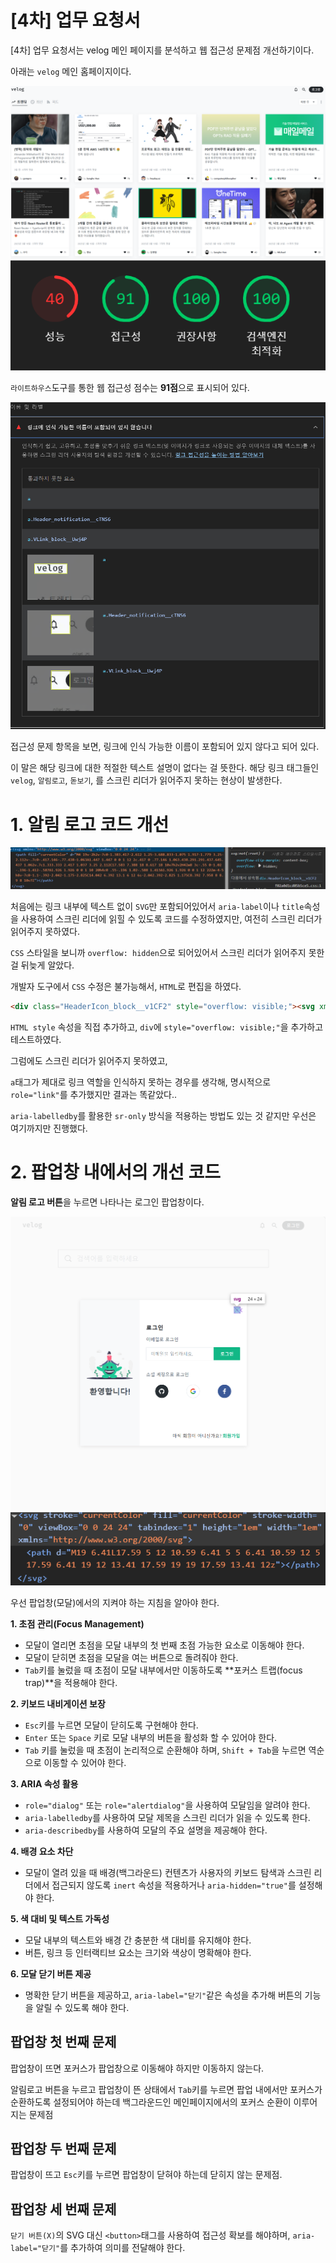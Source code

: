 # [4차] 업무 요청서

[4차] 업무 요청서는 velog 메인 페이지를 분석하고 웹 접근성 문제점 개선하기이다.

아래는 `velog` 메인 홈페이지이다.

<img src="velog.png">





<img src="velog2.png">

`라이트하우스`도구를 통한 웹 접근성 점수는 **91점**으로 표시되어 있다.

<img src="velog3.png">

접근성 문제 항목을 보면, 링크에 인식 가능한 이름이 포함되어 있지 않다고 되어 있다.

이 말은 해당 링크에 대한 적절한 텍스트 설명이 없다는 걸 뜻한다. 해당 링크 태그들인 `velog`, `알림로고`, `돋보기`, 를 스크린 리더가 읽어주지 못하는 현상이 발생한다.


# 1. 알림 로고 코드 개선

<img src="velog4.png">


처음에는 링크 내부에 텍스트 없이 `SVG`만 포함되어있어서 `aria-label`이나 `title`속성을 사용하여 스크린 리더에 읽힐 수 있도록 코드를 수정하였지만, 여전히 스크린 리더가 읽어주지 못하였다.

`CSS` 스타일을 보니까 `overflow: hidden`으로 되어있어서 스크린 리더가 읽어주지 못한걸 뒤늦게 알았다.

개발자 도구에서 `CSS` 수정은 불가능해서, `HTML`로 편집을 하였다.

```html
<div class="HeaderIcon_block__v1CF2" style="overflow: visible;"><svg xmlns="http://www.w3.org/2000/svg" viewBox="0 0 24 24"><path fill="currentColor" d="M4 19v-2h2v-7c0-1.383.417-2.612 1.25-3.688.833-1.075 1.917-1.779 3.25-2.112v-.7c0-.417.146-.77.438-1.063A1.447 1.447 0 0 1 12 2c.417 0 .77.146 1.063.438.291.291.437.645.437 1.062v.7c1.333.333 2.417 1.037 3.25 2.112C17.583 7.388 18 8.617 18 10v7h2v2H4Zm8 3c-.55 0-1.02-.196-1.412-.587A1.926 1.926 0 0 1 10 20h4c0 .55-.196 1.02-.588 1.413A1.926 1.926 0 0 1 12 22Zm-4-5h8v-7c0-1.1-.392-2.042-1.175-2.825C14.042 6.392 13.1 6 12 6s-2.042.392-2.825 1.175C8.392 7.958 8 8.9 8 10v7Z"></path></svg></div>
```

`HTML style` 속성을 직접 추가하고, `div`에 `style="overflow: visible;"`을 추가하고 테스트하였다.

그럼에도 스크린 리더가 읽어주지 못하였고,

`a`태그가 제대로 링크 역할을 인식하지 못하는 경우를 생각해, 명시적으로 `role="link"`를 추가했지만 결과는 똑같았다..

`aria-labelledby`를 활용한 `sr-only` 방식을 적용하는 방법도 있는 것 같지만 우선은 여기까지만 진행했다.


# 2. 팝업창 내에서의 개선 코드

**알림 로고 버튼**을 누르면 나타나는 로그인 팝업창이다.

<img src="velog5.png">

<img src="velog6.png">



우선 팝업창(모달)에서의 지켜야 하는 지침을 알아야 한다.

**1. 초점 관리(Focus Management)**
- 모달이 열리면 초점을 모달 내부의 첫 번째 초점 가능한 요소로 이동해야 한다.
- 모달이 닫히면 초점을 모달을 여는 버튼으로 돌려줘야 한다.
- `Tab`키를 눌렀을 때 초점이 모달 내부에서만 이동하도록 **포커스 트랩(focus trap)**을 적용해야 한다.

**2. 키보드 내비게이션 보장**
- `Esc`키를 누르면 모달이 닫히도록 구현해야 한다.
- `Enter` 또는 `Space` 키로 모달 내부의 버튼을 활성화 할 수 있어야 한다.
- `Tab` 키를 눌렀을 때 초점이 논리적으로 순환해야 하며, `Shift + Tab`을 누르면 역순으로 이동할 수 있어야 한다.

**3. ARIA 속성 활용**
- `role="dialog"` 또는 `role="alertdialog"`을 사용하여 모달임을 알려야 한다.
- `aria-labelledby`를 사용하여 모달 제목을 스크린 리더가 읽을 수 있도록 한다.
- `aria-describedby`를 사용하여 모달의 주요 설명을 제공해야 한다.

**4. 배경 요소 차단**
- 모달이 열려 있을 때 배경(백그라운드) 컨텐츠가 사용자의 키보드 탐색과 스크린 리더에서 접근되지 않도록 `inert` 속성을 적용하거나 `aria-hidden="true"`를 설정해야 한다.

**5. 색 대비 및 텍스트 가독성**
- 모달 내부의 텍스트와 배경 간 충분한 색 대비를 유지해야 한다.
- 버튼, 링크 등 인터랙티브 요소는 크기와 색상이 명확해야 한다.

**6. 모달 닫기 버튼 제공**
- 명확한 닫기 버튼을 제공하고, `aria-label="닫기"`같은 속성을 추가해 버튼의 기능을 알릴 수 있도록 해야 한다.



## 팝업창 첫 번째 문제

팝업창이 뜨면 포커스가 팝업창으로 이동해야 하지만 이동하지 않는다.

알림로고 버튼을 누르고 팝업창이 뜬 상태에서 `Tab`키를 누르면 팝업 내에서만 포커스가 순환하도록 설정되어야 하는데 백그라운드인 메인페이지에서의 포커스 순환이 이루어지는 문제점

## 팝업창 두 번째 문제

팝업창이 뜨고 `Esc`키를 누르면 팝업창이 닫혀야 하는데 닫히지 않는 문제점.



## 팝업창 세 번째 문제 

`닫기 버튼(X)`의 SVG 대신 `<button>`태그를 사용하여 접근성 확보를 해야하며, `aria-label="닫기"`를 추가하여 의미를 전달해야 한다.


